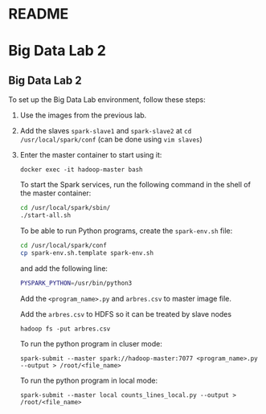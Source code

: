 # README

# Big Data Lab 2

## Big Data Lab 2

To set up the Big Data Lab environment, follow these steps:

1. Use the images from the previous lab.
2. Add the slaves `spark-slave1` and
`spark-slave2` at `cd /usr/local/spark/conf`
(can be done using `vim slaves`)
3. Enter the master container to start using it:
    
    ```
    docker exec -it hadoop-master bash
    
    ```
    
    To start the Spark services, run the following command in the shell
    of the master container:
    
    ```bash
    cd /usr/local/spark/sbin/
    ./start-all.sh
    ```
    
    To be able to run Python programs, create the `spark-env.sh` file:
    
    ```bash
    cd /usr/local/spark/conf
    cp spark-env.sh.template spark-env.sh
    
    ```
    
    and add the following line:
    
    ```bash
    PYSPARK_PYTHON=/usr/bin/python3
    
    ```
    
    Add the `<program_name>.py` and `arbres.csv` to master image file.
    
    Add the `arbres.csv` to HDFS so it can be treated by slave nodes
    
    `hadoop fs -put arbres.csv`
    
    To run the python program in cluser mode:
    
    `spark-submit --master spark://hadoop-master:7077 <program_name>.py --output > /root/<file_name>`

    To run the python program in local mode:

    `spark-submit --master local counts_lines_local.py --output > /root/<file_name>`
